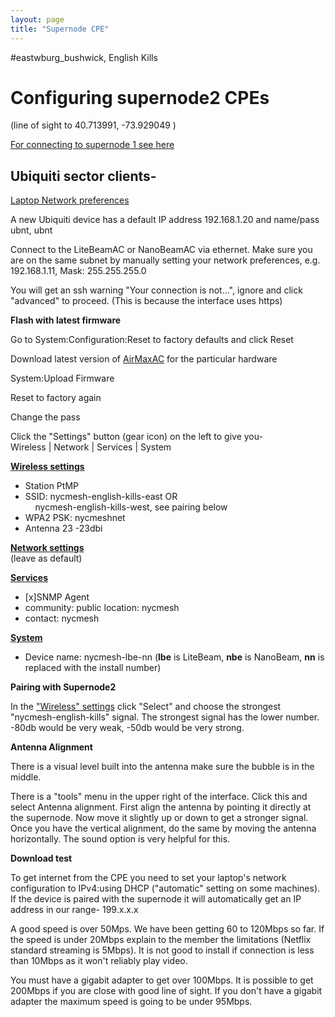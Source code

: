 ```yaml
---
layout: page
title: "Supernode CPE"
---
```


 #eastwburg_bushwick, English Kills

# Configuring supernode2 CPEs   
(line of sight to 40.713991, -73.929049 )

[For connecting to supernode 1 see here](../cpe)

## Ubiquiti sector clients-

[Laptop Network preferences](./litebeam/netprefs.png)  

A new Ubiquiti device has a default IP address 192.168.1.20 and name/pass ubnt, ubnt

Connect to the LiteBeamAC or NanoBeamAC via ethernet. Make sure you are on the same subnet by manually setting your network preferences, e.g. 192.168.1.11, Mask: 255.255.255.0

You will get an ssh warning "Your connection is not...", ignore and click "advanced" to proceed. (This is because the interface uses https)

**Flash with latest firmware**

Go to System:Configuration:Reset to factory defaults and click Reset

Download latest version of [AirMaxAC](https://www.ubnt.com/download/airmax-ac) for the particular hardware

System:Upload Firmware

Reset to factory again

Change the pass

Click the "Settings" button (gear icon) on the left to give you-  
 Wireless | Network | Services | System

[**Wireless settings**](./litebeam/wireless.png)    
 * Station PtMP  
 * SSID: nycmesh-english-kills-east OR  
&nbsp;&nbsp;&nbsp;&nbsp;nycmesh-english-kills-west,  see pairing below  
 * WPA2 PSK: nycmeshnet
 * Antenna 23 -23dbi  
	
[**Network settings**](./litebeam/network.png)   
 (leave as default)
	
[**Services**](./litebeam/services.png)   
 * [x]SNMP Agent  
 * community: public	location: nycmesh  
 * contact: nycmesh  
	
[**System**](./litebeam/system.png)  
 * Device name: nycmesh-lbe-nn (**lbe** is LiteBeam, **nbe** is NanoBeam, **nn** is replaced with the install number)


**Pairing with Supernode2**

In the ["Wireless" settings](./litebeam/wireless.png) click "Select" and choose the strongest "nycmesh-english-kills" signal. The strongest signal has the lower number. -80db would be very weak, -50db would be very strong. 

**Antenna Alignment**

There is a visual level built into the antenna make sure the bubble is in the middle.

There is a "tools" menu in the upper right of the interface. Click this and select Antenna alignment. First align the antenna by pointing it directly at the supernode. Now move it slightly up or down to get a stronger signal. Once you have the vertical alignment, do the same by moving the antenna horizontally. The sound option is very helpful for this.

**Download test**

To get internet from the CPE you need to set your laptop's network configuration to IPv4:using DHCP ("automatic" setting on some machines). If the device is paired with the supernode it will automatically get an IP address in our range- 199.x.x.x

A good speed is over 50Mps. We have been getting 60 to 120Mbps so far. If the speed is under 20Mbps explain to the member the limitations (Netflix standard streaming is 5Mbps). It is not good to install if connection is less than 10Mbps as it won't reliably play video.

You must have a gigabit adapter to get over 100Mbps. It is possible to get 200Mbps if you are close with good line of sight. If you don't have a gigabit adapter the maximum speed is going to be under 95Mbps.



